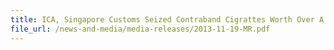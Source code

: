 ```yaml
---
title: ICA, Singapore Customs Seized Contraband Cigrattes Worth Over A Million Dollars  
file_url: /news-and-media/media-releases/2013-11-19-MR.pdf
---
```

